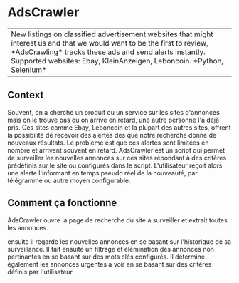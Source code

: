 # AdsCrawler
<table><tr><td>
New listings on classified advertisement websites that might interest us and that we would want to be the first to review, *AdsCrawling* tracks these ads and send alerts instantly. Supported websites: Ebay, KleinAnzeigen, Leboncoin.
*Python, Selenium*
</td></tr></table>

## Context
Souvent, on a cherche un produit ou un service sur les sites d'annonces mais on le trouve pas ou on arrive en retard, une autre personne l'a déjà pris. Ces sites comme Ebay, Leboncoin et la plupart des autres sites, offrent la possibilité de recevoir des alertes dès que notre recherche donne de nouveaux résultats. Le problème est que ces alertes sont limitées en nombre et arrivent souvent en retard. AdsCrawler est un script qui permet de surveiller les nouvelles annonces sur ces sites répondant à des critères prédéfinis sur le site ou configurés dans le script. L'utilisateur reçoit alors une alerte l'informant en temps pseudo réel de la nouveauté, par télégramme ou autre moyen configurable.

## Comment ça fonctionne
AdsCrawler ouvre la page de recherche du site à surveiller et extrait toutes les annonces.

ensuite il regarde les nouvelles annonces en se basant sur l'historique de sa surveillance. Il fait ensuite un filtrage et élémination des annonces non pertinantes en se basant sur des mots clés configurés. Il détermine également les annonces urgentes à voir en se basant sur des critères définis par l'utilisateur.
